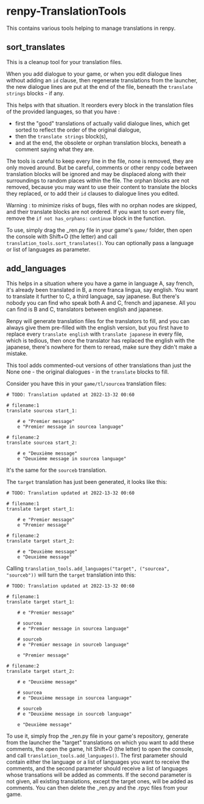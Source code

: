 # renpy-TranslationTools

This contains various tools helping to manage translations in renpy.

## sort_translates

This is a cleanup tool for your translation files.

When you add dialogue to your game, or when you edit dialogue lines without adding an `id` clause, then regenerate
translations from the launcher, the new dialogue lines are put at the end of the file, beneath the `translate strings` blocks -
if any.

This helps with that situation. It reorders every block in the translation files of the provided languages, so that you have :
- first the "good" translations of actually valid dialogue lines, which get sorted to reflect the order of the original dialogue,
- then the `translate strings` block(s),
- and at the end, the obsolete or orphan translation blocks, beneath a comment saying what they are.

The tools is careful to keep every line in the file, none is removed, they are only moved around. But be careful, comments or
other renpy code between translation blocks will be ignored and may be displaced along with their surroundings to random places
within the file. The orphan blocks are not removed, because you may want to use their content to translate the blocks they replaced, or to
add their `id` clauses to dialogue lines you edited.

Warning : to minimize risks of bugs, files with no orphan nodes are skipped, and their translate blocks are not ordered.
If you want to sort every file, remove the `if not has_orphans:` `continue` block in the function.

To use, simply drag the _ren.py file in your game's `game/` folder, then open the console with Shift+O (the letter) and call
`translation_tools.sort_translates()`. You can optionally pass a language or list of languages as parameter.

## add_languages

This helps in a situation where you have a game in language A, say french, it's already been translated in B, a more franca
lingua, say english. You want to translate it further to C, a third language, say japanese. But there's nobody you can find
who speak both A and C, french and japanese. All you can find is B and C, translators between english and japanese.

Renpy will generate translation files for the translators to fill, and you can always give them pre-filled with the english
version, but you first have to replace every `translate english` with `translate japanese` in every file, which is tedious,
then once the translator has replaced the english with the japanese, there's nowhere for them to reread, make sure they
didn't make a mistake.

This tool adds commented-out versions of other translations than just the None one - the original dialogues - in the `translate`
blocks to fill.

Consider you have this in your `game/tl/sourcea` translation files:
```rpy
# TODO: Translation updated at 2022-13-32 00:60

# filename:1
translate sourcea start_1:

    # e "Premier message"
    e "Premier message in sourcea language"

# filename:2
translate sourcea start_2:

    # e "Deuxième message"
    e "Deuxième message in sourcea language"
```
It's the same for the `sourceb` translation.

The `target` translation has just been generated, it looks like this:
```rpy
# TODO: Translation updated at 2022-13-32 00:60

# filename:1
translate target start_1:

    # e "Premier message"
    e "Premier message"

# filename:2
translate target start_2:

    # e "Deuxième message"
    e "Deuxième message"
```

Calling `translation_tools.add_languages("target", ("sourcea", "sourceb"))` will turn the `target` translation into this:
```rpy
# TODO: Translation updated at 2022-13-32 00:60

# filename:1
translate target start_1:

    # e "Premier message"

    # sourcea
    # e "Premier message in sourcea language"

    # sourceb
    # e "Premier message in sourceb language"

    e "Premier message"

# filename:2
translate target start_2:

    # e "Deuxième message"

    # sourcea
    # e "Deuxième message in sourcea language"

    # sourceb
    # e "Deuxième message in sourceb language"

    e "Deuxième message"
```

To use it, simply frop the _ren.py file in your game's repository, generate from the launcher the "target" translations on
which you want to add these comments, the open the game, hit Shift+O (the letter) to open the console, and call
`translation_tools.add_languages()`. The first parameter should contain either the language or a list of languages you
want to receive the comments, and the second parameter should receive a list of languages whose transations will be added
as comments. If the second parameter is not given, all existing translations, except the target ones, will be added as
comments. You can then delete the _ren.py and the .rpyc files from your game.
